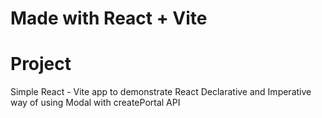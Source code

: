 # Made with React + Vite

# Project

Simple React - Vite app to demonstrate React Declarative and Imperative way of using Modal with createPortal API
